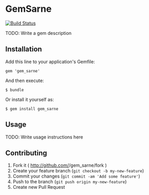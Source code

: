 # GemSarne

[![Build Status](https://travis-ci.org/unclebilly/gem_sarne.svg)](https://travis-ci.org/unclebilly/gem_sarne)

TODO: Write a gem description

## Installation

Add this line to your application's Gemfile:

    gem 'gem_sarne'

And then execute:

    $ bundle

Or install it yourself as:

    $ gem install gem_sarne

## Usage

TODO: Write usage instructions here

## Contributing

1. Fork it ( http://github.com/<my-github-username>/gem_sarne/fork )
2. Create your feature branch (`git checkout -b my-new-feature`)
3. Commit your changes (`git commit -am 'Add some feature'`)
4. Push to the branch (`git push origin my-new-feature`)
5. Create new Pull Request
